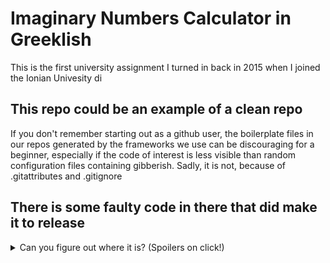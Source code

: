 # Imaginary Numbers Calculator in Greeklish
 This is the first university assignment I turned in back in 2015 when I joined the Ionian Univesity di

## This repo could be an example of a clean repo
 If you don't remember starting out as a github user, the boilerplate files in our repos generated by the frameworks we use can be 
 discouraging for a beginner, especially if the code of interest is less visible than random configuration files containing gibberish.
 Sadly, it is not, because of .gitattributes and .gitignore
 
## There is some faulty code in there that did make it to release
<details>
	<summary>Can you figure out where it is? (Spoilers on click!)</summary>   
	
	
	/* LATHOS  
	if(secondreal!=0 && secondim!=0)
	*/

	/* Swsto */
	if(secondreal!=0 || secondim!=0)
	
	/* LATHOS
	scanf("%c",&keftes);
	if(keftes!='N' && keftes!='Y' && keftes!='n' && keftes!='y'){
		do{
			scanf("%c",&keftes);
		}while(keftes!='N' && keftes!='Y' && keftes!='n' && keftes!='y');
	}
	*/

	/* Swsto */
	scanf("%c",&keftes);
	while(keftes!='N' && keftes!='Y' && keftes!='n' && keftes!='y'){
		scanf("%c",&keftes);
</details>
 
